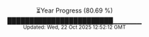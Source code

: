 <p align="center">
⏳Year Progress (80.69 %) <br>
████████████████████████▁▁▁▁▁▁ <br>
<sub>Updated: Wed, 22 Oct 2025 12:52:12 GMT</sub>
</p>

